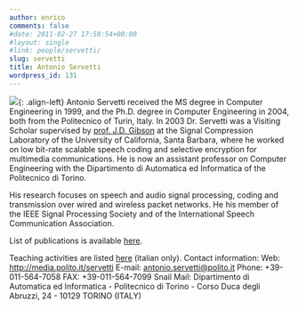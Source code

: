 ```yaml
---
author: enrico
comments: false
#date: 2011-02-27 17:50:54+00:00
#layout: single
#link: people/servetti/
slug: servetti
title: Antonio Servetti
wordpress_id: 131
---
```


[![]({{site.baseurl}}/res/2011/02/gr_servetti.jpg)]({{site.baseurl}}/res/2011/02/gr_servetti.jpg){: .align-left} Antonio Servetti received the MS degree in Computer Engineering in 1999, and the Ph.D. degree in Computer Engineering in 2004, both from the Politecnico of Turin, Italy.
In 2003 Dr. Servetti was a Visiting Scholar supervised by [prof. J.D. Gibson](https://engineering.ucsb.edu/people/jerry-gibson) at the Signal Compression Laboratory of the University of California, Santa Barbara, where he worked on low bit-rate scalable speech coding and selective encryption for multimedia communications.
He is now an assistant professor on Computer Engineering with the Dipartimento di Automatica ed Informatica of the Politecnico di Torino.

His research focuses on speech and audio signal processing, coding and transmission over wired and wireless packet networks. He his member of the IEEE Signal Processing Society and of the International Speech Communication Association.

List of publications is available [here]({{site.baseurl}}/publications).

Teaching activities are listed [here](http://media.polito.it/servetti/teaching) (italian only).
Contact information:
Web: http://media.polito.it/servetti
E-mail: antonio.servetti@polito.it
Phone: +39-011-564-7058
FAX: +39-011-564-7099
Snail Mail: Dipartimento di Automatica ed Informatica - Politecnico di Torino - Corso Duca degli Abruzzi, 24 - 10129 TORINO (ITALY)
